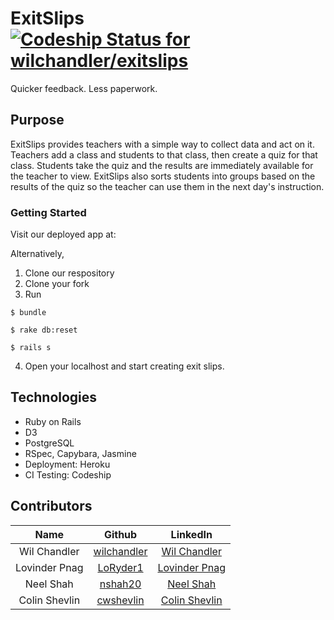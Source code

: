 
# ExitSlips [ ![Codeship Status for wilchandler/exitslips](https://www.codeship.io/projects/61bb5c10-3c53-0132-09ce-3271b0f4e109/status)](https://www.codeship.io/projects/42952)

Quicker feedback. Less paperwork. 

## Purpose

ExitSlips provides teachers with a simple way to collect data and act on it. Teachers add a class and students to that class, then create a quiz for that class. Students take the quiz and the results are immediately available for the teacher to view. ExitSlips also sorts students into groups based on the results of the quiz so the teacher can use them in the next day's instruction.

### Getting Started

Visit our deployed app at:



Alternatively, 

1. Clone our respository
2. Clone your fork
3. Run

  ```` 
$ bundle

$ rake db:reset
  
$ rails s 
````
  
4. Open your localhost and start creating exit slips. 

## Technologies

* Ruby on Rails
* D3
* PostgreSQL
* RSpec, Capybara, Jasmine
* Deployment: Heroku
* CI Testing: Codeship

## Contributors

| Name          |   Github                                   |   LinkedIn                                  |
| :-----------: | :----------------------------------------: | :-----------------------------------------: |
| Wil Chandler | [wilchandler](https://github.com/wilchandler) | [Wil Chandler](www.linkedin.com/in/wilchandler) ||
| Lovinder Pnag | [LoRyder1](https://github.com/LoRyder1) | [Lovinder Pnag](www.linkedin.com/pub/lovinder-pnag/26/6a1/a98) ||
| Neel Shah | [nshah20](https://github.com/nshah20) | [Neel Shah](www.linkedin.com/pub/neel-shah/64/641/34a) ||
| Colin Shevlin | [cwshevlin](https://github.com/cwshevlin) | [Colin Shevlin](www.linkedin.com/pub/colin-shevlin/27/a87/466/) ||
